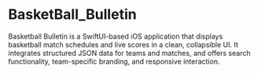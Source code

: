 # BasketBall_Bulletin
Basketball Bulletin is a SwiftUI-based iOS application that displays basketball match schedules and live scores in a clean, collapsible UI. It integrates structured JSON data for teams and matches, and offers search functionality, team-specific branding, and responsive interaction.
